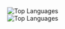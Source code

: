 
<br />
<br />

<img src="https://github-readme-stats.vercel.app/api?username=codemedic213515&count_private=true&layout=compact&theme=dark&bg_color=0A0A0A" alt="Top Languages"/>

<br />

<img src="https://github-readme-stats.vercel.app/api/top-langs/?username=codemedic213515&layout=compact&theme=dark&bg_color=0A0A0A&count_private=true" alt="Top Languages"/>

<br />
<br />
<br />
